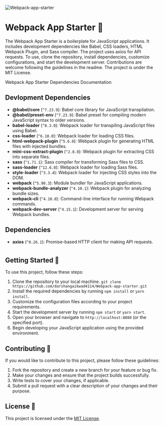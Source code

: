 ![Webpack-app-starter](https://socialify.git.ci/darshangaikwad4114/Webpack-app-starter/image?language=1&logo=https%3A%2F%2Fskillicons.dev%2Ficons%3Fi%3Dwebpack&name=1&pattern=Solid&theme=Light)

# Webpack App Starter :rocket:

The Webpack App Starter is a boilerplate for JavaScript applications. It includes development dependencies like Babel, CSS loaders, HTML Webpack Plugin, and Sass compiler. The project uses axios for API requests. To use, clone the repository, install dependencies, customize configurations, and start the development server. Contributions are welcome following the guidelines in the readme. The project is under the MIT License.

Webpack App Starter Dependencies Documentation

## Devlopment Dependencies

- **@babel/core** (`^7.23.9`): Babel core library for JavaScript transpilation.
- **@babel/preset-env** (`^7.23.9`): Babel preset for compiling modern JavaScript syntax to older versions.
- **babel-loader** (`^8.3.0`): Webpack loader for transpiling JavaScript files using Babel.
- **css-loader** (`^6.10.0`): Webpack loader for loading CSS files.
- **html-webpack-plugin** (`^5.6.0`): Webpack plugin for generating HTML files with injected bundles.
- **mini-css-extract-plugin** (`^2.8.0`): Webpack plugin for extracting CSS into separate files.
- **sass** (`^1.71.1`): Sass compiler for transforming Sass files to CSS.
- **sass-loader** (`^12.6.0`): Webpack loader for loading Sass files.
- **style-loader** (`^3.3.4`): Webpack loader for injecting CSS styles into the DOM.
- **webpack** (`^5.90.3`): Module bundler for JavaScript applications.
- **webpack-bundle-analyzer** (`^4.10.1`): Webpack plugin for analyzing bundle sizes.
- **webpack-cli** (`^4.10.0`): Command-line interface for running Webpack commands.
- **webpack-dev-server** (`^4.15.1`): Development server for serving Webpack bundles.

## Dependencies

- **axios** (`^0.26.1`): Promise-based HTTP client for making API requests.

#

## Getting Started :rocket:

To use this project, follow these steps:

1. Clone the repository to your local machine.
   `git clone https://github.com/darshangaikwad4114/Webpack-app-starter.git`
2. Install the required dependencies by running `npm install` or `yarn install`.
3. Customize the configuration files according to your project requirements.
4. Start the development server by running `npm start` or `yarn start`.
5. Open your browser and navigate to `http://localhost:8080` (or the specified port).
6. Begin developing your JavaScript application using the provided environment.

## Contributing :raised_hands:

If you would like to contribute to this project, please follow these guidelines:

1. Fork the repository and create a new branch for your feature or bug fix.
2. Make your changes and ensure that the project builds successfully.
3. Write tests to cover your changes, if applicable.
4. Submit a pull request with a clear description of your changes and their purpose.

## License :page_with_curl:

This project is licensed under the [MIT License](LICENSE).
